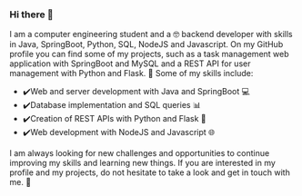### Hi there 👋

I am a computer engineering student and a 🤓 backend developer with skills in Java, SpringBoot, Python, SQL, NodeJS and Javascript. On my GitHub profile you can find some of my projects, such as a task management web application with SpringBoot and MySQL and a REST API for user management with Python and Flask. 🚀
Some of my skills include:

- ✔️Web and server development with Java and SpringBoot 💻
- ✔️Database implementation and SQL queries 📊
- ✔️Creation of REST APIs with Python and Flask 💬
- ✔️Web development with NodeJS and Javascript 🌐

I am always looking for new challenges and opportunities to continue improving my skills and learning new things. If you are interested in my profile and my projects, do not hesitate to take a look and get in touch with me. 🤝
